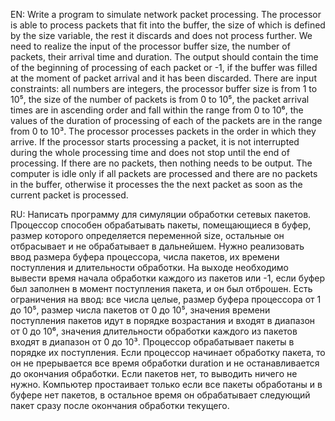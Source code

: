 EN: Write a program to simulate network packet processing. The processor is able to process packets that fit into the buffer, the size of which 
is defined by the size variable, the rest it discards and does not process further. We need to realize the input of the processor buffer size, 
the number of packets, their arrival time and duration. The output should contain the time of the beginning of processing of each packet or -1, 
if the buffer was filled at the moment of packet arrival and it has been discarded. There are input constraints: all numbers are integers, 
the processor buffer size is from 1 to 10⁵, the size of the number of packets is from 0 to 10⁵, the packet arrival times are in ascending order 
and fall within the range from 0 to 10⁶, the values of the duration of processing of each of the packets are in the range from 0 to 10³. 
The processor processes packets in the order in which they arrive. If the processor starts processing a packet, it is not interrupted during 
the whole processing time and does not stop until the end of processing. If there are no packets, then nothing needs to be output. The computer 
is idle only if all packets are processed and there are no packets in the buffer, otherwise it processes the the next packet as soon as the 
current packet is processed.  

RU: Написать программу для симуляции обработки сетевых пакетов. Процессор способен обрабатывать пакеты, помещающиеся в буфер, размер которого 
определяется переменной size, остальные он отбрасывает и не обрабатывает в дальнейшем. Нужно реализовать ввод размера буфера процессора, числа 
пакетов, их времени поступления и длительности обработки. На выходе необходимо вывести время начала обработки каждого из пакетов или -1, если 
буфер был заполнен в момент поступления пакета, и он был отброшен. Есть ограничения на ввод: все числа целые, размер буфера процессора от 1 до 
10⁵, размер числа пакетов от 0 до 10⁵, значения времени поступления пакетов идут в порядке возрастания и входят в диапазон от 0 до 10⁶, значения 
длительности обработки каждого из пакетов входят в диапазон от 0 до 10³. Процессор обрабатывает пакеты в порядке их поступления. Если процессор 
начинает обработку пакета, то он не прерывается все время обработки duration и не останавливается до окончания обработки. Если пакетов нет, то 
выводить ничего не нужно. Компьютер простаивает только если все пакеты обработаны и в буфере нет пакетов, в остальное время он обрабатывает 
следующий пакет сразу после окончания обработки текущего.
